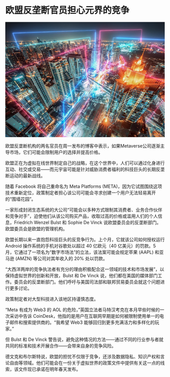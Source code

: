 # 欧盟反垄断官员担心元界的竞争




![图片](15.png)



欧盟反垄断机构的两名官员在周一发布的博客中表示，如果Metaverse公司逐渐主导市场，它们可能会限制用户的选择并提高价格。

欧盟正在为虚拟在线世界制定自己的战略，在这个世界中，人们可以通过化身进行互动、社交或交易——而元宇宙可能是针对威胁消费者福利的科技巨头的长期反垄断运动的最新战线。

随着 Facebook 将自己重命名为 Meta Platforms (META)，因为它试图围绕这项技术重新定位，政策制定者担心该公司可能会寻求创建一个用户无法轻易离开的“围墙花园”。

一家形成封闭生态系统的大公司“可能会以多种方式限制其消费者、业务合作伙伴和竞争对手”，迫使他们从该公司购买产品，收取过高的价格或滥用人们的个人信息，Friedrich Wenzel Bulst 和 Sophie De Vinck 说欧盟委员会的反垄断部门。欧盟委员会是欧盟的管理机构。

欧盟长期以来一直抱怨科技巨头的反竞争行为。上个月，它就该公司如何授权运行 Android 操作系统的手机对谷歌处以超过 40 亿欧元（40 亿美元）的罚款。5 月，它通过了一项名为“数字市场法”的立法，该法案可能会规定苹果 (AAPL) 和亚马逊 (AMZN) 等公司对其年收入的 20% 处以罚款。

“大西洋两岸的竞争执法者有充分的理由积极配合这一领域的技术和市场发展”，以保持虚拟世界的创新和开放，Bulst 和 De Vinck 说，他们都在美国的媒体部门工作。委员会的反垄断部门。他们呼吁与美国司法部和联邦贸易委员会就这个问题进行更多讨论。

政策制定者对大型科技进入该地区持谨慎态度。

“Meta 有成为 Web3 的 AOL 的危险，”英国立法者马特汉考克在本月早些时候的一次采访中告诉 CoinDesk，他指的是用户在互联网早期是如何被限制使用单一的电子邮件和搜索提供商的。“我希望 Web3 能够回归到更多充满活力和多样化的玩家。”

但 Bulst 和 De Vinck 警告说，避免这种情况的方法——通过不同的行业参与者就共同的标准和技术开展合作——会带来自身的竞争风险。

德文克和布尔斯特说，欧盟的担忧不仅限于竞争，还涉及数据隐私、知识产权和言论自由等领域。他们可能会在一份关于虚拟世界的政策文件中提供有关这一点的线索，该文件现已承诺在明年春天发布。
